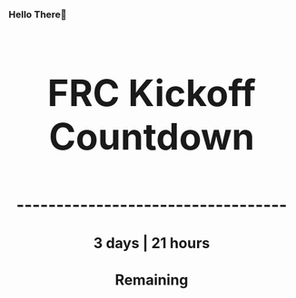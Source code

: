 ### Hello There👋

<!---START-TIMER--->
<h3 align='center' style='font-size: 64px;'>FRC Kickoff Countdown</h3>
<h3 align='center' style='font-size: 30px;'>----------------------------------</h3>
<h3 align='center' style='font-size: 25px;'>3 days | 21 hours</h3>
<h3 align='center' style='font-size: 25px;'>Remaining</h3>
<!---END-TIMER--->
